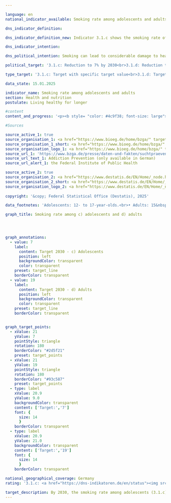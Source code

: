 ```yaml
---

language: en        
national_indicator_available: Smoking rate among adolescents and adults        

dns_indicator_definition:         

dns_indicator_definition_new: Indicator 3.1.c shows the smoking rate of adolescents (12&nbsp;to 17-year-olds) (in %) who state that they smoke occasionally or constantly. Indicator 3.1.d looks at adults (aged 15&nbsp;and over) who answered the questions on smoking behaviour in the microcensus and who smoke occasionally or regularly.        

dns_indicator_intention:         

dns_political_intention: Smoking can lead to considerable damage to health and premature death. Smokers are not the only ones affected by these risks. Non-smokers who are exposed to tobacco smoke are not only bothered by the smoke, but can also fall ill from it.        

political_target: '3.1.c: Reduction to 7% by 2030<br>3.1.d: Reduction to 19% by 2030'        

type_target: '3.1.c: Target with specific target value<br>3.1.d: Target with specific target value'        

data_state: 15.01.2025        

indicator_name: Smoking rate among adolescents and adults        
section: Health and nutrition        
postulate: Living healthy for longer        

#content         
content_and_progress: '<p><b style= "color: #4c9f38; font-size: large">3.1.c, d Smoking rate among adolescents and adults</b><br><br>Data on smoking prevalence among adolescents aged 12&nbsp;to 17&nbsp;is collected through substance use surveys conducted by the Federal Institute for Public Health (<abbr title="Federal Institute of Public Health" tabindex="0">BIÖG</abbr>) using computer-assisted telephone interviews. Initially, these surveys were carried out every three to four years; since 2001, they have been conducted every one to two years. To ensure comparability over time, results are weighted by gender, region, and age. The 2023&nbsp;sample comprised 7,001&nbsp;adolescents.<br><br>Data on smoking prevalence among adults aged 15&nbsp;and over is derived from the Microcensus conducted by the Federal Statistical Office, which is carried out every four years. The Microcensus is the largest household survey in both Germany and Europe and is based on a 1% sample of the total population. Information on smoking behaviour is provided voluntarily, with 65% of respondents doing so in 2021.<br><br>Among adolescents, the proportion of smokers initially rose from 22.5% in 2003&nbsp;to 23.5% in 2004, but has since declined almost continuously, reaching a historic low of 6.1% in 2021. In 2023, a slight increase to 6.8% was observed (6.4% among females and 7.2% among males). The politically defined target for 2030&nbsp;has thus already been undercut in this age group.<br><br>Among the adult population, 18.9% reported occasional or regular smoking in 2021&nbsp;–&nbsp;a marked decrease from 27.4% in 2003. As a result, the politically set target for 2030&nbsp;was met for the first time already in 2021. Of the adult smokers, 14.5% were regular and 4.4% occasional smokers. Women smoked significantly less frequently than men, with a prevalence of 15.7% compared to 22.3%, respectively. Since 2003, the proportion of female smokers declined by 6.4&nbsp;percentage points, and that of male smokers by 10.9&nbsp;percentage points.<br><br>In 2021, 85.4% of adult smokers preferred cigarettes. The health risk increases with the intensity of tobacco consumption. Among regular cigarette smokers, 10.8% were classified as heavy smokers&nbsp;–&nbsp;defined as consuming more than 20&nbsp;cigarettes per day&nbsp;–&nbsp;compared to 16.3% in 2003. An additional 76.3% smoked between 5&nbsp;and 20&nbsp;cigarettes daily. There were notable gender differences: one in seven male regular cigarette smokers was a heavy user, compared to only one in fifteen among female smokers.<br><br>Smoking constitutes a significant yet preventable health risk. In 2023, 4.5% of all deaths were attributable to typical smoking-related diseases, including lung, bronchial, laryngeal, and tracheal cancers (females: 3.6%, males: 5.4%). The average age at death from these conditions was 72.0&nbsp;years in 2023, which is seven years below the average age at death across all causes (79.1&nbsp;years). A declining smoking rate can therefore make a substantial contribution to reducing premature mortality (see also indicator <a href="https://dns-indikatoren.de/en/3-1-a/">3.1.a</a> "Mortality preventable through prevention and treatment").</p>'                

#Sources        

source_active_1: true
source_organisation_1: <a href="https://www.bioeg.de/home/bzga/" target="_blank" onclick="return confirm_alert('the Federal Institute of Public Health', 'En')">Federal Institute of Public Health</a>
source_organisation_1_short: <a href="https://www.bioeg.de/home/bzga/" target="_blank" onclick="return confirm_alert('the Federal Institute of Public Health', 'En')">Federal Institute of Public Health</a>
source_organisation_logo_1: <a href="https://www.bioeg.de/home/bzga/" target="_blank" onclick="return confirm_alert('the Federal Institute of Public Health', 'En')"><img src="https://dns-indikatoren.de/public/OrgImgEn/biög.png" alt="Federal Institute of Public Health" title=" Click here to visit the homepage of the organizationFederal Institute of Public Health" style="height:60px; width:148px; border:transparent"/></a>
source_url_1: 'https://www.bzga.de/presse/daten-und-fakten/suchtpraevention/'
source_url_text_1: Addiction Prevention (only available in German)
source_url_alert_1: the Federal Institute of Public Health

source_active_2: true
source_organisation_2: <a href="https://www.destatis.de/EN/Home/_node.html" target="_blank">Federal Statistical Office</a>
source_organisation_2_short: <a href="https://www.destatis.de/EN/Home/_node.html" target="_blank">Federal Statistical Office</a>
source_organisation_logo_2: <a href="https://www.destatis.de/EN/Home/_node.html" target="_blank"><img src="https://dns-indikatoren.de/public/OrgImgEn/destatis.png" alt="Federal Statistical Office" title=" Click here to visit the homepage of the organizationFederal Statistical Office" style="height:60px; width:148px; border:transparent"/></a>
        
copyright: '&copy; Federal Statistical Office (Destatis), 2025'        

data_footnotes: 'Adolescents: 12- to 17-year-olds.<br>• Adults: 15&nbsp;years and older.<br>• Share of adult smokers: The data is based on a special evaluation and is not publicly available.<br>• Smoking rate of adults: The next data update (reporting year 2025) is planned for 2026.'        

graph_title: Smoking rate among c) adolescents and d) adults        

        


graph_annotations:
  - value: 7
    label:
      content: Target 2030 - c) Adolescents
      position: left
      backgroundColor: transparent
      color: transparent
    preset: target_line
    borderColor: transparent
  - value: 19
    label:
      content: Target 2030 - d) Adults
      position: left
      backgroundColor: transparent
      color: transparent
    preset: target_line
    borderColor: transparent        


graph_target_points:
  - xValue: 21
    yValue: 7
    pointStyle: triangle
    rotation: 180
    borderColor: "#2d5f21"
    preset: target_points
  - xValue: 21
    yValue: 19
    pointStyle: triangle
    rotation: 180
    borderColor: "#93c587"
    preset: target_points
  - type: label
    xValue: 20.9
    yValue: 9.0
    backgroundColor: transparent
    content: ['Target:','7']
    font: {
      size: 14
      }
    borderColor: transparent
  - type: label
    xValue: 20.9
    yValue: 21.0
    backgroundColor: transparent
    content: ['Target:','19']
    font: {
      size: 14
      }
    borderColor: transparent                

national_geographical_coverage: Germany        
rating: '3.1.c: <a href="https://dns-indikatoren.de/en/status"><img src="https://sdg-indikatoren.de/public/Wettersymbole/Sonne.png" title="If the trend from 2023 had continued, the target value would have been reached or missed by less than 5% of the difference between the target value and the value at that time." alt="Weathersymbol: Sun"/></a><br>3.1.d: <a href="https://dns-indikatoren.de/en/status"><img src="https://sdg-indikatoren.de/public/Wettersymbole/Sonne.png" title="If the trend from 2021 had continued, the target value would have been reached or missed by less than 5% of the difference between the target value and the value at that time." alt="Weathersymbol: Sun"/></a>'        

target_description: By 2030, the smoking rate among adolescents (3.1.c) should be reduced to a maximum of 7%, and among adults (3.1.d) to a maximum of 19%.<br><br><br>• According to the target formulation, the politically defined target for indicator 3.1.c was already achieved ahead of schedule in 2021&nbsp;and 2023. In line with the underlying assessment methodology, it is also verified whether the average trend over the past six years shows no deterioration. This condition was met for indicator 3.1.c in 2023, resulting in a <b>sun</b> rating. The same applies to indicator 3.1.d for 2021.        
---
```


